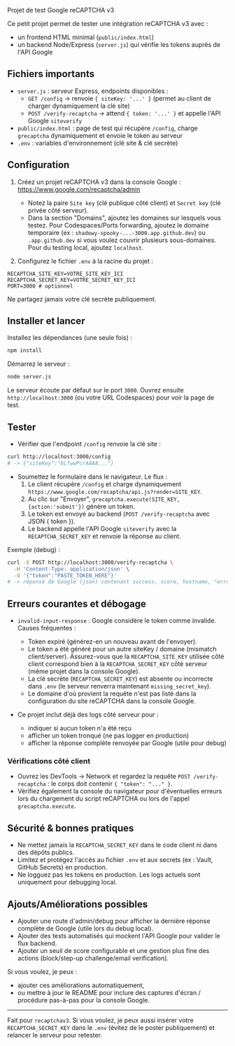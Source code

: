 Projet de test Google reCAPTCHA v3

Ce petit projet permet de tester une intégration reCAPTCHA v3 avec :
- un frontend HTML minimal (`public/index.html`)
- un backend Node/Express (`server.js`) qui vérifie les tokens auprès de l'API Google

## Fichiers importants
- `server.js` : serveur Express, endpoints disponibles :
  - `GET /config` → renvoie `{ siteKey: '...' }` (permet au client de charger dynamiquement la clé site)
  - `POST /verify-recaptcha` → attend `{ token: '...' }` et appelle l'API Google `siteverify`
- `public/index.html` : page de test qui récupère `/config`, charge `grecaptcha` dynamiquement et envoie le token au serveur
- `.env` : variables d'environnement (clé site & clé secrète)

## Configuration
1. Créez un projet reCAPTCHA v3 dans la console Google : https://www.google.com/recaptcha/admin
   - Notez la paire `Site key` (clé publique côté client) et `Secret key` (clé privée côté serveur).
   - Dans la section "Domains", ajoutez les domaines sur lesquels vous testez. Pour Codespaces/Ports forwarding, ajoutez le domaine temporaire (ex : `shadowy-spooky-...-3000.app.github.dev`) ou `.app.github.dev` si vous voulez couvrir plusieurs sous-domaines. Pour du testing local, ajoutez `localhost`.

2. Configurez le fichier `.env` à la racine du projet :

```env
RECAPTCHA_SITE_KEY=VOTRE_SITE_KEY_ICI
RECAPTCHA_SECRET_KEY=VOTRE_SECRET_KEY_ICI
PORT=3000 # optionnel
```

Ne partagez jamais votre clé secrète publiquement.

## Installer et lancer

Installez les dépendances (une seule fois) :

```bash
npm install
```

Démarrez le serveur :

```bash
node server.js
```

Le serveur écoute par défaut sur le port `3000`. Ouvrez ensuite `http://localhost:3000` (ou votre URL Codespaces) pour voir la page de test.

## Tester
- Vérifier que l'endpoint `/config` renvoie la clé site :

```bash
curl http://localhost:3000/config
# -> {"siteKey":"6LfwwPcrAAAA..."}
```

- Soumettez le formulaire dans le navigateur. Le flux :
  1. Le client récupère `/config` et charge dynamiquement `https://www.google.com/recaptcha/api.js?render=SITE_KEY`.
  2. Au clic sur "Envoyer", `grecaptcha.execute(SITE_KEY, {action:'submit'})` génère un token.
  3. Le token est envoyé au backend (`POST /verify-recaptcha` avec JSON { token }).
  4. Le backend appelle l'API Google `siteverify` avec la `RECAPTCHA_SECRET_KEY` et renvoie la réponse au client.

Exemple (debug) :

```bash
curl -X POST http://localhost:3000/verify-recaptcha \
  -H 'Content-Type: application/json' \
  -d '{"token":"PASTE_TOKEN_HERE"}'
# -> réponse de Google (json) contenant success, score, hostname, "error-codes" si erreur
```

## Erreurs courantes et débogage
- `invalid-input-response` : Google considère le token comme invalide. Causes fréquentes :
  - Token expiré (générez-en un nouveau avant de l'envoyer).
  - Le token a été généré pour un autre siteKey / domaine (mismatch client/server). Assurez-vous que la `RECAPTCHA_SITE_KEY` utilisée côté client correspond bien à la `RECAPTCHA_SECRET_KEY` côté serveur (même projet dans la console Google).
  - La clé secrète (`RECAPTCHA_SECRET_KEY`) est absente ou incorrecte dans `.env` (le serveur renverra maintenant `missing_secret_key`).
  - Le domaine d'où provient la requête n'est pas listé dans la configuration du site reCAPTCHA dans la console Google.

- Ce projet inclut déjà des logs côté serveur pour :
  - indiquer si aucun token n'a été reçu
  - afficher un token tronqué (ne pas logger en production)
  - afficher la réponse complète renvoyée par Google (utile pour debug)

### Vérifications côté client
- Ouvrez les DevTools → Network et regardez la requête `POST /verify-recaptcha` : le corps doit contenir `{ "token": "..." }`.
- Vérifiez également la console du navigateur pour d'éventuelles erreurs lors du chargement du script reCAPTCHA ou lors de l'appel `grecaptcha.execute`.

## Sécurité & bonnes pratiques
- Ne mettez jamais la `RECAPTCHA_SECRET_KEY` dans le code client ni dans des dépôts publics.
- Limitez et protégez l'accès au fichier `.env` et aux secrets (ex : Vault, GitHub Secrets) en production.
- Ne logguez pas les tokens en production. Les logs actuels sont uniquement pour debugging local.

## Ajouts/Améliorations possibles
- Ajouter une route d'admin/debug pour afficher la dernière réponse complète de Google (utile lors du debug local).
- Ajouter des tests automatisés qui mockent l'API Google pour valider le flux backend.
- Ajouter un seuil de score configurable et une gestion plus fine des actions (block/step-up challenge/email verification).

Si vous voulez, je peux :
- ajouter ces améliorations automatiquement,
- ou mettre à jour le README pour inclure des captures d'écran / procédure pas-à-pas pour la console Google.

---
Fait pour `recaptchav3`. Si vous voulez, je peux aussi insérer votre `RECAPTCHA_SECRET_KEY` dans le `.env` (évitez de le poster publiquement) et relancer le serveur pour retester.

